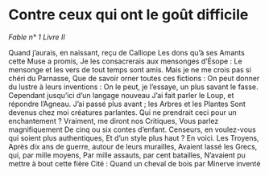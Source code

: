 # Contre ceux qui ont le goût difficile 

*Fable n° 1*
*Livre II*

Quand j’aurais, en naissant, reçu de Calliope
Les dons qu’à ses Amants cette Muse a promis,
Je les consacrerais aux mensonges d’Ésope :
Le mensonge et les vers de tout temps sont amis.
Mais je ne me crois pas si chéri du Parnasse,
Que de savoir orner toutes ces fictions :
On peut donner du lustre à leurs inventions :
On le peut, je l’essaye, un plus savant le fasse.
Cependant jusqu’ici d’un langage nouveau
J’ai fait parler le Loup, et répondre l’Agneau.
J’ai passé plus avant ; les Arbres et les Plantes
Sont devenus chez moi créatures parlantes.
Qui ne prendrait ceci pour un enchantement ?
Vraiment, me diront nos Critiques,
Vous parlez magnifiquement
De cinq ou six contes d’enfant.
Censeurs, en voulez-vous qui soient plus authentiques,
Et d’un style plus haut ? En voici. Les Troyens,
Après dix ans de guerre, autour de leurs murailles,
Avaient lassé les Grecs, qui, par mille moyens,
Par mille assauts, par cent batailles,
N’avaient pu mettre à bout cette fière Cité :
Quand un cheval de bois par Minerve inventé
